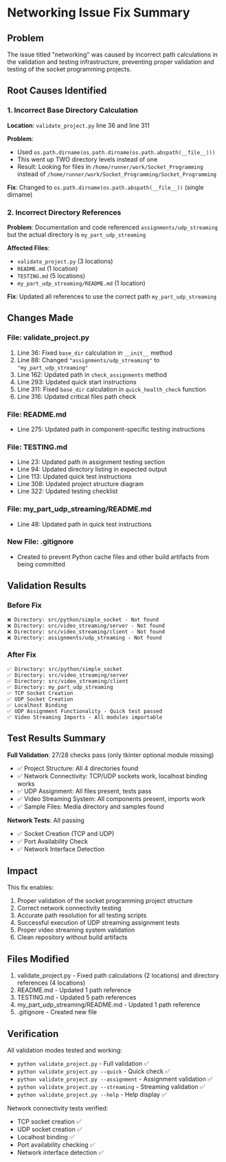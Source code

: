 # Networking Issue Fix Summary

## Problem
The issue titled "networking" was caused by incorrect path calculations in the validation and testing infrastructure, preventing proper validation and testing of the socket programming projects.

## Root Causes Identified

### 1. Incorrect Base Directory Calculation
**Location**: `validate_project.py` line 36 and line 311

**Problem**: 
- Used `os.path.dirname(os.path.dirname(os.path.abspath(__file__)))` 
- This went up TWO directory levels instead of one
- Result: Looking for files in `/home/runner/work/Socket_Programming` instead of `/home/runner/work/Socket_Programming/Socket_Programming`

**Fix**: Changed to `os.path.dirname(os.path.abspath(__file__))` (single dirname)

### 2. Incorrect Directory References
**Problem**: Documentation and code referenced `assignments/udp_streaming` but the actual directory is `my_part_udp_streaming`

**Affected Files**:
- `validate_project.py` (3 locations)
- `README.md` (1 location)
- `TESTING.md` (5 locations)
- `my_part_udp_streaming/README.md` (1 location)

**Fix**: Updated all references to use the correct path `my_part_udp_streaming`

## Changes Made

### File: validate_project.py
1. Line 36: Fixed `base_dir` calculation in `__init__` method
2. Line 88: Changed `"assignments/udp_streaming"` to `"my_part_udp_streaming"`
3. Line 162: Updated path in `check_assignments` method
4. Line 293: Updated quick start instructions
5. Line 311: Fixed `base_dir` calculation in `quick_health_check` function
6. Line 316: Updated critical files path check

### File: README.md
- Line 275: Updated path in component-specific testing instructions

### File: TESTING.md
- Line 23: Updated path in assignment testing section
- Line 94: Updated directory listing in expected output
- Line 113: Updated quick test instructions
- Line 308: Updated project structure diagram
- Line 322: Updated testing checklist

### File: my_part_udp_streaming/README.md
- Line 48: Updated path in quick test instructions

### New File: .gitignore
- Created to prevent Python cache files and other build artifacts from being committed

## Validation Results

### Before Fix
```
❌ Directory: src/python/simple_socket - Not found
❌ Directory: src/video_streaming/server - Not found
❌ Directory: src/video_streaming/client - Not found
❌ Directory: assignments/udp_streaming - Not found
```

### After Fix
```
✅ Directory: src/python/simple_socket
✅ Directory: src/video_streaming/server
✅ Directory: src/video_streaming/client
✅ Directory: my_part_udp_streaming
✅ TCP Socket Creation
✅ UDP Socket Creation
✅ Localhost Binding
✅ UDP Assignment Functionality - Quick test passed
✅ Video Streaming Imports - All modules importable
```

## Test Results Summary

**Full Validation**: 27/28 checks pass (only tkinter optional module missing)
- ✅ Project Structure: All 4 directories found
- ✅ Network Connectivity: TCP/UDP sockets work, localhost binding works
- ✅ UDP Assignment: All files present, tests pass
- ✅ Video Streaming System: All components present, imports work
- ✅ Sample Files: Media directory and samples found

**Network Tests**: All passing
- ✅ Socket Creation (TCP and UDP)
- ✅ Port Availability Check
- ✅ Network Interface Detection

## Impact
This fix enables:
1. Proper validation of the socket programming project structure
2. Correct network connectivity testing
3. Accurate path resolution for all testing scripts
4. Successful execution of UDP streaming assignment tests
5. Proper video streaming system validation
6. Clean repository without build artifacts

## Files Modified
1. validate_project.py - Fixed path calculations (2 locations) and directory references (4 locations)
2. README.md - Updated 1 path reference
3. TESTING.md - Updated 5 path references
4. my_part_udp_streaming/README.md - Updated 1 path reference
5. .gitignore - Created new file

## Verification
All validation modes tested and working:
- `python validate_project.py` - Full validation ✅
- `python validate_project.py --quick` - Quick check ✅
- `python validate_project.py --assignment` - Assignment validation ✅
- `python validate_project.py --streaming` - Streaming validation ✅
- `python validate_project.py --help` - Help display ✅

Network connectivity tests verified:
- TCP socket creation ✅
- UDP socket creation ✅
- Localhost binding ✅
- Port availability checking ✅
- Network interface detection ✅
